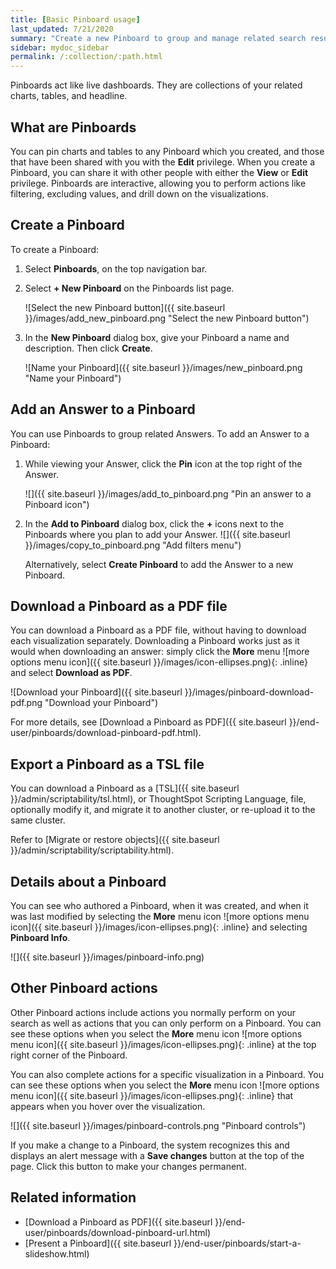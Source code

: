 ```yaml
---
title: [Basic Pinboard usage]
last_updated: 7/21/2020
summary: "Create a new Pinboard to group and manage related search results. Pinboards are the ThoughtSpot term for a dashboard."
sidebar: mydoc_sidebar
permalink: /:collection/:path.html
---
```

Pinboards act like live dashboards. They are collections of your related charts, tables, and headline.

## What are Pinboards

You can pin charts and tables to any Pinboard which you created, and those that have been shared with you with the **Edit** privilege. When you create a Pinboard, you can share it with other people with either the **View** or **Edit** privilege. Pinboards are interactive, allowing you to perform actions like filtering, excluding values, and drill down on the visualizations.


## Create a Pinboard

To create a Pinboard:

1. Select **Pinboards**, on the top navigation bar.

2. Select **+ New Pinboard** on the Pinboards list page.

     ![Select the new Pinboard button]({{ site.baseurl }}/images/add_new_pinboard.png "Select the new Pinboard button")

3. In the **New Pinboard** dialog box, give your Pinboard a name and description. Then click **Create**.

     ![Name your Pinboard]({{ site.baseurl }}/images/new_pinboard.png "Name your Pinboard")

## Add an Answer to a Pinboard

You can use Pinboards to group related Answers. To add
an Answer to a Pinboard:

1. While viewing your Answer, click the **Pin** icon at the top right of the Answer.

    ![]({{ site.baseurl }}/images/add_to_pinboard.png "Pin an answer to a Pinboard icon")

2. In the **Add to Pinboard** dialog box, click the **+** icons next to the Pinboards where you plan to add your Answer.
    ![]({{ site.baseurl }}/images/copy_to_pinboard.png "Add filters menu")

    Alternatively, select **Create Pinboard** to add the  Answer to a new Pinboard.

## Download a Pinboard as a PDF file

You can download a Pinboard as a PDF file, without having to download each visualization separately. Downloading a Pinboard works just as it would when
downloading an answer: simply click the **More** menu ![more options menu icon]({{ site.baseurl }}/images/icon-ellipses.png){: .inline} and select **Download as PDF**.

![Download your Pinboard]({{ site.baseurl }}/images/pinboard-download-pdf.png "Download your Pinboard")

For more details, see [Download a Pinboard as PDF]({{ site.baseurl }}/end-user/pinboards/download-pinboard-pdf.html).

## Export a Pinboard as a TSL file

You can download a Pinboard as a [TSL]({{ site.baseurl }}/admin/scriptability/tsl.html), or ThoughtSpot Scripting Language, file, optionally modify it, and migrate it to another cluster, or re-upload it to the same cluster.

Refer to [Migrate or restore objects]({{ site.baseurl }}/admin/scriptability/scriptability.html).

## Details about a Pinboard

You can see who authored a Pinboard, when it was created, and when it was last
modified by selecting the **More** menu icon ![more options menu icon]({{ site.baseurl }}/images/icon-ellipses.png){: .inline} and selecting **Pinboard Info**.

![]({{ site.baseurl }}/images/pinboard-info.png)


## Other Pinboard actions

Other Pinboard actions include actions you normally perform on your search as
well as actions that you can only perform on a Pinboard. You can see these options when you select the **More** menu icon ![more options menu icon]({{ site.baseurl }}/images/icon-ellipses.png){: .inline} at the top right corner of the Pinboard.

You can also complete actions for a specific visualization in a Pinboard. You can see these options when you select the **More** menu icon ![more options menu icon]({{ site.baseurl }}/images/icon-ellipses.png){: .inline} that appears when you hover over the visualization.

![]({{ site.baseurl }}/images/pinboard-controls.png "Pinboard controls")

If you make a change to a Pinboard, the system recognizes this and displays an alert message with a **Save
changes** button at the top of the page. Click this button to make your changes permanent.

## Related information

* [Download a Pinboard as PDF]({{ site.baseurl }}/end-user/pinboards/download-pinboard-url.html)
* [Present a Pinboard]({{ site.baseurl }}/end-user/pinboards/start-a-slideshow.html)
